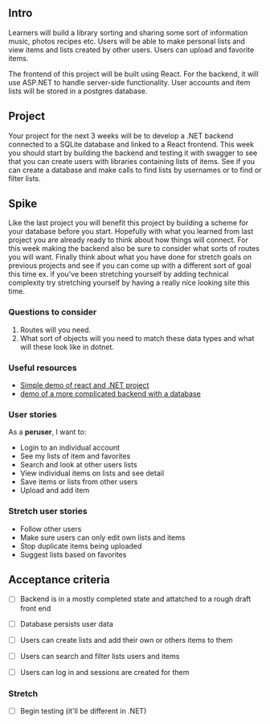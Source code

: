 ## Intro

Learners will build a library sorting and sharing some sort of information music, photos recipes etc. Users will be able to make personal lists and view items and lists created by other users. Users can upload and favorite items.

The frontend of this project will be built using React. For the backend, it will use ASP.NET to handle server-side functionality. User accounts and item lists will be stored in a postgres  database.

## Project

Your project for the next 3 weeks will be to develop a .NET backend connected to a SQLite database and linked to a React frontend. This week you should start by building the backend and testing it with swagger to see that you can create users with libraries containing lists of items. See if you can create a database and make calls to find lists by usernames or to find or filter lists.

## Spike

Like the last project you will benefit this project by building a scheme for your database before you start. Hopefully with what you learned from last project you are already ready to think about how things will connect. For this week making the backend also be sure to consider what sorts of routes you will want. Finally think about what you have done for stretch goals on previous projects and see if you can come up with a different sort of goal this time ex. if you've been stretching yourself by adding technical complexity try stretching yourself by having a really nice looking site this time.

### Questions to consider

1. Routes will you need.
2. What sort of objects will you need to match these data types and what will these look like in dotnet.


### Useful resources

- [Simple demo of react and .NET project](https://www.c-sharpcorner.com/article/a-react-front-end-with-a-net-web-api-back-end-application/)
- [demo of a more complicated backend with a database](https://www.c-sharpcorner.com/article/building-a-powerful-asp-net-core-web-api-with-postgresql/)


### User stories

As a **peruser**, I want to:

- Login to an individual account
- See my lists of item and favorites
- Search and look at other users lists
- View individual items on lists and see detail
- Save items or lists from other users
- Upload and add item

### Stretch user stories

- Follow other users
- Make sure users can only edit own lists and items
- Stop duplicate items being uploaded
- Suggest lists based on favorites

## Acceptance criteria

- [ ] Backend is in a mostly completed state and attatched to a rough draft front end
- [ ] Database persists user data
- [ ] Users can create lists and add their own or others items to them
- [ ] Users can search and filter lists users and items
- [ ] Users can log in and sessions are created for them


### Stretch
- [ ] Begin testing (it'll be different in .NET)